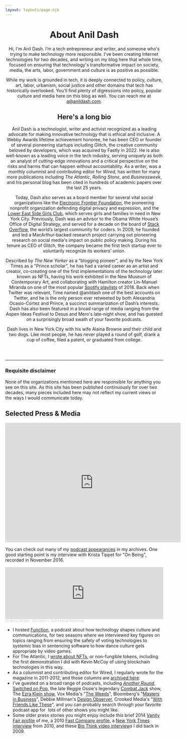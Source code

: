 ```yaml
---
layout: layouts/page.njk
---
```


<header class="hero">
<div class="hero-content">
<div class="intro">
      
<div class="intro-text">
    
# About Anil Dash
    
Hi, I'm Anil Dash. I’m a tech entrepreneur and writer, and someone who's trying to make technology more responsible. I've been creating Internet technologies for two decades, and writing on my blog here that whole time, focused on ensuring that technology's transformative impact on society, media, the arts, labor, government and culture is as positive as possible.

While my work is grounded in tech, it is deeply connected to policy, culture, art, labor, urbanism, social justice and other domains that tech has historically overlooked. You'll find plenty of digressions into policy, popular culture and media here on this blog as well. You can reach me at [a@anildash.com](mailto:a@anildash.com). 

</div>

<figure class="feature-pic" >
<div class="feature-pic-image" style="background-image: url(https://cdn.glitch.global/34934a9e-03cb-409c-b529-b489bc6e5d0a/2025-headshot-square-1600.jpeg?v=1749429463025);"></div>
</figure>

<div class="intro-text">

<h2>Here's a long bio</h2>

Anil Dash is a technologist, writer and activist recognized as a leading advocate for making innovative technology that is ethical and inclusive. A Webby Awards lifetime achievement honoree, he has been CEO or founder of several pioneering startups including Glitch, the creative community beloved by developers, which was acquired by Fastly in 2022. He is also well-known as a leading voice in the tech industry, serving uniquely as both an analyst of cutting-edge innovations and a critical perspective on the risks and harms that can happen without accountability. As a writer, was a monthly columnist and contributing editor for _Wired_, has written for many more publications including _The Atlantic_, _Rolling Stone_, and _Businessweek_, and his personal blog has been cited in hundreds of academic papers over the last 25 years.

Today, Dash also serves as a board member for several vital social organizations like the [Electronic Frontier Foundation](https://eff.org), the pioneering nonprofit organization defending digital privacy and expression, and the [Lower East Side Girls Club](https://girlsclub.org/), which serves girls and families in need in New York City. Previously, Dash was an advisor to the Obama White House’s Office of Digital Strategy, and served for a decade on the board of [Stack Overflow](https://stackoverflow.com), the world’s largest community for coders. In 2009, he founded and led a MacArthur-backed research project carrying out pioneering research on social media's impact on public policy making. During his tenure as CEO of Glitch, the company became the first tech startup ever to voluntarily recognize its workers' union.

Described by _The New Yorker_ as a “blogging pioneer”, and by the New York Times as a "Prince scholar", he has had a varied career as an artist and creator, co-creating one of the first implementations of the technology later known as NFTs, having his work exhibited in the New Museum of Contemporary Art, and collaborating with Hamilton creator Lin-Manuel Miranda on one of the most popular [Spotify playlists](https://artists.spotify.com/blog/how-lin-manuel-miranda-and-anil-dash-turned-a-bruno-mars-song-into-a) of 2018. Back when Twitter was relevant, Time named @anildash one of the best accounts on Twitter, and he is the only person ever retweeted by both Alexandria Ocasio-Cortez and Prince, a succinct summarization of Dash’s interests. Dash has also been featured in a broad range of media  ranging from the Aspen Ideas Festival to Desus and Mero's late-night show, and has guested on a surprisingly broad swath of your favorite podcasts.

Dash lives in New York City with his wife Alaina Browne and their child and two dogs. Like most people, he has never played a round of golf, drank a cup of coffee, filed a patent, or graduated from college.

</div>
      
</div>
</div>

</header>

<div class="wrapper">
<div class="content">

<hr>
  
### Requisite disclaimer
  
None of the organizations mentioned here are responsible for anything you see on this site. As this site has been published continuously for over two decades, many pieces included here may not reflect my current views or the ways I would communicate today.

## Selected Press & Media

<iframe width="560" height="380" src="https://www.youtube-nocookie.com/embed/videoseries?list=PLEF028F75ACC5D741" title="YouTube video player" frameborder="0" allow="accelerometer; autoplay; clipboard-write; encrypted-media; gyroscope; picture-in-picture" allowfullscreen></iframe>

You can check out many of my <a href="/tags/podcasts/">podcast appearances</a> in my archives. One good starting point is </a>my interview with Krista Tippet for "On Being", recorded in November 2016.

<iframe width="100%" height="166" scrolling="no" frameborder="no" allow="autoplay" src="https://w.soundcloud.com/player/?url=https%3A//api.soundcloud.com/tracks/302376062&color=%23800080&auto_play=false&hide_related=false&show_comments=true&show_user=true&show_reposts=false&show_teaser=true"></iframe><div style="font-size: 10px; color: #cccccc;line-break: anywhere;word-break: normal;overflow: hidden;white-space: nowrap;text-overflow: ellipsis; font-family: Interstate,Lucida Grande,Lucida Sans Unicode,Lucida Sans,Garuda,Verdana,Tahoma,sans-serif;font-weight: 100;"><a href="https://soundcloud.com/onbeing" title="On Being Studios" target="_blank" style="color: #cccccc; text-decoration: none;">On Being Studios</a> · <a href="https://soundcloud.com/onbeing/anil-dash-techs-moral-reckoning" title="Anil Dash — Tech’s Moral Reckoning" target="_blank" style="color: #cccccc; text-decoration: none;">Anil Dash — Tech’s Moral Reckoning</a></div>

- I hosted [Function](https://podcasts.apple.com/us/podcast/function-with-anil-dash/id1439658455), a podcast about how technology shapes culture and communications, for two seasons where we interviewed key figures on topics ranging from ensuring the safety of voting technologies to systemic bias in sentencing software to how dance culture gets appropriate by video games.
- For The Atlantic, I [wrote about NFTs](https://www.theatlantic.com/ideas/archive/2021/04/nfts-werent-supposed-end-like/618488/), or non-fungible tokens, including the first demonstration I did with Kevin McCoy of using blockchain technologies in this way.
- As a columnist and contributing editor for Wired, I regularly wrote for the magazine in 2011-2012, and those columns are [archived here](https://www.wired.com/author/anil-dash/).
- I've guested on a broad range of podcasts, including _[Another Round](https://www.buzzfeednews.com/article/anotherround/another-round-episode-39-the-betrayer-of-the-patriarchy)_, [Switched on Pop](https://switchedonpop.com/episodes/why-u-love-2-listen-2-prince-with-anil-dash), the late Reggie Ossie's legendary [Combat Jack](https://soundcloud.com/thecombatjackshow/the-anil-dash-episode) show, The [Ezra Klein show](https://www.youtube.com/watch?v=-lupS5SkSk0), Vox Media's "[The Weeds](https://www.stitcher.com/show/voxs-the-weeds/episode/the-internet-we-lost-65143313)", Bloomberg's "[Masters in Business](https://www.bloomberg.com/opinion/articles/2018-01-02/-making-the-tech-world-more-humane-and-ethical)", Debbie Millman's [Design Observer](https://designobserver.com/feature/anil-dash/39499), Crooked Media's "[With Friends Like These](https://crooked.com/podcast/surprised-you-called-me-a-feminist/)", and you can probably search through your favorite podcast app for  lots of other shows you might like.
- Some older press stories you might enjoy include this brief 2014 [Vanity Fair profile](https://www.vanityfair.com/news/daily-news/2014/11/twitter-anil-dash) of me, a 2010 [Fast Company profile](https://www.fastcompany.com/1514472/how-anil-dash-applies-lessons-web-20-government), a [New York Times interview](http://bits.blogs.nytimes.com/2010/01/13/one-to-one-anil-dash-of-expert-labs-and-six-apart/) from 2010, and these [Big Think video interview](https://bigthink.com/u/anildash)s I did back in 2009.

</div>
</div>
